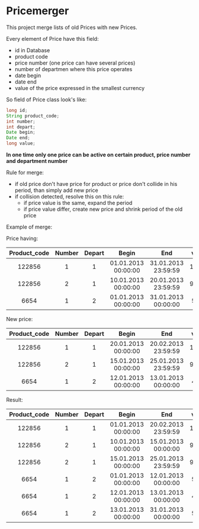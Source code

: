 # Pricemerger
This project merge lists of old Prices with new Prices.

Every element of Price have this field:
- id in Database
- product code
- price number (one price can have several prices)
- number of departmen where this price operates
- date begin 
- date end
- value of the price expressed in the smallest currency

So field of Price class look's like:
```java
long id;
String product_code;
int number;
int depart;
Date begin;
Date end;
long value;
```
__In one time only one price can be active on certain product, price number and department number__

Rule for merge:
- if old price don't have price for product or price don't collide in his period, than simply add new price
- if collision detected, resolve this on this rule:
	* if price value is the same, expand the period
	* if price value differ, create new price and shrink period of the old price

Example of merge:

Price having:

|Product\_code|Number | Depart |       Begin       |        End        |   value  |
|:-----------:|:-----:|:------:|:-----------------:|:-----------------:|:--------:|
|122856       |1      |    1   |01.01.2013 00:00:00|31.01.2013 23:59:59| 11000    |
|122856       |2      |    1   |10.01.2013 00:00:00|20.01.2013 23:59:59| 99000    |
|6654         |1      |    2   |01.01.2013 00:00:00|31.01.2013 00:00:00| 5000     |

New price:

|Product\_code|Number | Depart |       Begin       |        End        |   value  |
|:-----------:|:-----:|:------:|:-----------------:|:-----------------:|:--------:|
|122856       |1      |    1   |20.01.2013 00:00:00|20.02.2013 23:59:59| 11000    |
|122856       |2      |    1   |15.01.2013 00:00:00|25.01.2013 23:59:59| 92000    |
|6654         |1      |    2   |12.01.2013 00:00:00|13.01.2013 00:00:00| 4000     |

Result:

|Product\_code|Number | Depart |       Begin       |        End        |   value  |
|:-----------:|:-----:|:------:|:-----------------:|:-----------------:|:--------:|
|122856       |1      |    1   |01.01.2013 00:00:00|20.02.2013 23:59:59| 11000    |
|122856       |2      |    1   |10.01.2013 00:00:00|15.01.2013 00:00:00| 99000    |
|122856       |2      |    1   |15.01.2013 00:00:00|25.01.2013 23:59:59| 92000    |
|6654         |1      |    2   |01.01.2013 00:00:00|12.01.2013 00:00:00|  5000    |
|6654         |1      |    2   |12.01.2013 00:00:00|13.01.2013 00:00:00|  4000    |
|6654         |1      |    2   |13.01.2013 00:00:00|31.01.2013 00:00:00|  5000    |
